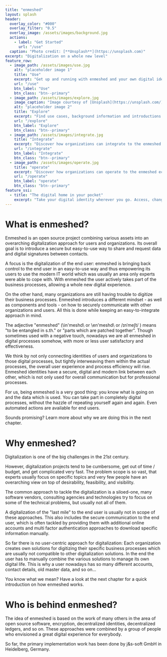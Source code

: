```yaml
---
title: "enmeshed"
layout: splash
header:
  overlay_color: "#000"
  overlay_filter: "0.5"
  overlay_image: /assets/images/background.jpg
  actions:
    - label: "Get Started"
      url: "/use"
  caption: "Photo credit: [**Unsplash**](https://unsplash.com)"
excerpt: "Digitalization on a whole new level"
feature_row:
  - image_path: /assets/images/use.jpg
    alt: "placeholder image 1"
    title: "Use"
    excerpt: "Get up and running with enmeshed and your own digital identity."
    url: "/use"
    btn_label: "Use"
    btn_class: "btn--primary"
  - image_path: /assets/images/explore.jpg
    image_caption: "Image courtesy of [Unsplash](https://unsplash.com/)"
    alt: "placeholder image 2"
    title: "Explore"
    excerpt: "Find use cases, background information and introductions in the Explore enmeshed section."
    url: "/explore"
    btn_label: "Explore"
    btn_class: "btn--primary"
  - image_path: /assets/images/integrate.jpg
    title: "Integrate"
    excerpt: "Discover how organizations can integrate to the enmeshed ecosystem."
    url: "/integrate"
    btn_label: "Integrate"
    btn_class: "btn--primary"
  - image_path: /assets/images/operate.jpg
    title: "operate"
    excerpt: "Discover how organizations can operate to the enmeshed ecosystem."
    url: "/operate"
    btn_label: "operate"
    btn_class: "btn--primary"
feature_ssi:
  - title: "The digital home in your pocket"
    excerpt: "Take your digital identity wherever you go. Access, change and easily share the most important data of you without bothering about security, privacy or paperwork."
---
```


# What is enmeshed?

Enmeshed is an open source project combining various assets into an overarching digitalization approach for users and organizations. Its overall goal is to introduce a secure but easy-to-use way to share and request data and digital signatures between contacts.

A focus is the digitalization of the end user: enmeshed is bringing back control to the end user in an easy-to-use way and thus empowering its users to use the modern IT world which was usually an area only experts were able to cope with. With enmeshed the user actively takes part of the business processes, allowing a whole new digital experience.

On the other hand, many organizations are still having trouble to digitize their business processes. Enmeshed introduces a different mindset - as well as components and tools - on how to securely communicate with other organizations and users. All this is done while keeping an easy-to-integrate approach in mind.

The adjective "enmeshed" (\in'meshd\ or \en'meshd\ or /ɪnˈmeʃt/ ) means "to be entangled in s.th." or "parts which are patched together". Though sometimes used with a negative touch, nowadays we are all enmeshed in digital processes somehow, with more or less user satisfactory and effectiveness.

We think by not only connecting identities of users and organizations to those digital processes, but tightly interweaving them within the actual processes, the overall user experience and process efficiency will rise. Enmeshed identities have a secure, digital and modern link between each other, which is not only used for overall communication but for professional processes.

For us, being enmeshed is a very good thing: you know what is going on and the data which is used. You can take part in completely digital processes, without the hazzle of repeating yourself again and again. Even automated actions are available for end users.

Sounds promising? Learn more about why we are doing this in the next chapter.

# Why enmeshed?

Digitalization is one of the big challenges in the 21st century.

However, digitalization projects tend to be cumbersome, get out of time / budget, and get complicated very fast. The problem scope is so vast, that experts usually focus on specific topics and very few people have an overarching view on top of desirability, feasibility, and visibility.

The common approach to tackle the digitalization is a siloed-one, many software vendors, consulting agencies and technologies try to focus on some of the technical problems, but usually not all of them.

A digitalization of the "last mile" to the end user is usually not in scope of these approaches. This also includes the secure communication to the end user, which is often tackled by providing them with additional online accounts and multi factor authentication approaches to download specific information manually.

So far there is no user-centric approach for digitalization: Each organization creates own solutions for digitizing their specific business processes which are usually not compatible to other digitalization solutions. In the end the user has to manually combine the various solutions to manage its own digital life. This is why a user nowadays has so many different accounts, contact details, old master data, and so on...

You know what we mean? Have a look at the next chapter for a quick introduction on how enmeshed works.

# Who is behind enmeshed?

The idea of enmeshed is based on the work of many others in the area of open source software, encryption, decentralized identities, decentralized ledgers, and so on. These approaches were combined by a group of people who envisioned a great digital experience for everybody.

So far, the primary implementation work has been done by j&amp;s-soft GmbH in Heidelberg, Germany.
